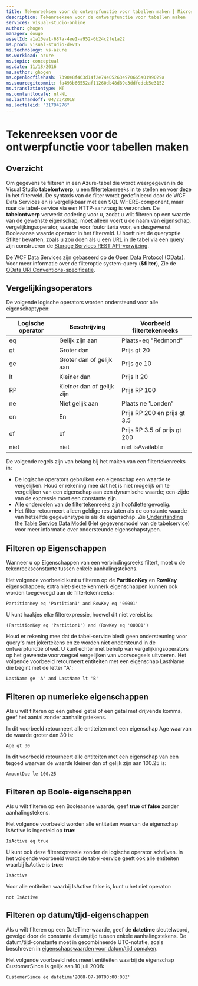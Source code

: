 ```yaml
---
title: Tekenreeksen voor de ontwerpfunctie voor tabellen maken | Microsoft Docs
description: Tekenreeksen voor de ontwerpfunctie voor tabellen maken
services: visual-studio-online
author: ghogen
manager: douge
assetId: a1a10ea1-687a-4ee1-a952-6b24c2fe1a22
ms.prod: visual-studio-dev15
ms.technology: vs-azure
ms.workload: azure
ms.topic: conceptual
ms.date: 11/18/2016
ms.author: ghogen
ms.openlocfilehash: 7390e8f463d14f2e74e05263e970665a0199029a
ms.sourcegitcommit: fa493b66552af11260db48d89e3ddfcdcb5e3152
ms.translationtype: MT
ms.contentlocale: nl-NL
ms.lasthandoff: 04/23/2018
ms.locfileid: "31794276"
---
```

# <a name="constructing-filter-strings-for-the-table-designer"></a>Tekenreeksen voor de ontwerpfunctie voor tabellen maken
## <a name="overview"></a>Overzicht
Om gegevens te filteren in een Azure-tabel die wordt weergegeven in de Visual Studio **tabelontwerp**, u een filtertekenreeks in te stellen en voer deze in het filterveld. De syntaxis van de filter wordt gedefinieerd door de WCF Data Services en is vergelijkbaar met een SQL WHERE-component, maar naar de tabel-service via een HTTP-aanvraag is verzonden. De **tabelontwerp** verwerkt codering voor u, zodat u wilt filteren op een waarde van de gewenste eigenschap, moet alleen voert u de naam van eigenschap, vergelijkingsoperator, waarde voor foutcriteria voor, en desgewenst Booleaanse waarde operator in het filterveld. U hoeft niet de queryoptie $filter bevatten, zoals u zou doen als u een URL in de tabel via een query zijn construeren de [Storage Services REST API-verwijzing](http://go.microsoft.com/fwlink/p/?LinkId=400447).

De WCF Data Services zijn gebaseerd op de [Open Data Protocol](http://go.microsoft.com/fwlink/p/?LinkId=214805) (OData). Voor meer informatie over de filteroptie system-query (**$filter**), Zie de [OData URI Conventions-specificatie](http://go.microsoft.com/fwlink/p/?LinkId=214806).

## <a name="comparison-operators"></a>Vergelijkingsoperators
De volgende logische operators worden ondersteund voor alle eigenschaptypen:

| Logische operator | Beschrijving | Voorbeeld filtertekenreeks |
| --- | --- | --- |
| eq |Gelijk zijn aan |Plaats-eq "Redmond" |
| gt |Groter dan |Prijs gt 20 |
| ge |Groter dan of gelijk aan |Prijs ge 10 |
| lt |Kleiner dan |Prijs lt 20 |
| RP |Kleiner dan of gelijk zijn |Prijs RP 100 |
| ne |Niet gelijk aan |Plaats ne 'Londen' |
| en |En |Prijs RP 200 en prijs gt 3.5 |
| of |of |Prijs RP 3.5 of prijs gt 200 |
| niet |niet |niet isAvailable |

De volgende regels zijn van belang bij het maken van een filtertekenreeks in:

* De logische operators gebruiken een eigenschap een waarde te vergelijken. Houd er rekening mee dat het is niet mogelijk om te vergelijken van een eigenschap aan een dynamische waarde; een-zijde van de expressie moet een constante zijn.
* Alle onderdelen van de filtertekenreeks zijn hoofdlettergevoelig.
* Het filter retourneert alleen geldige resultaten als de constante waarde van hetzelfde gegevenstype is als de eigenschap. Zie [Understanding the Table Service Data Model](http://go.microsoft.com/fwlink/p/?LinkId=400448) (Het gegevensmodel van de tabelservice) voor meer informatie over ondersteunde eigenschapstypen.

## <a name="filtering-on-string-properties"></a>Filteren op Eigenschappen
Wanneer u op Eigenschappen van een verbindingsreeks filtert, moet u de tekenreeksconstante tussen enkele aanhalingstekens.

Het volgende voorbeeld kunt u filteren op de **PartitionKey** en **RowKey** eigenschappen; extra niet-sleutelkenmerk eigenschappen kunnen ook worden toegevoegd aan de filtertekenreeks:

    PartitionKey eq 'Partition1' and RowKey eq '00001'

U kunt haakjes elke filterexpressie, hoewel dit niet vereist is:

    (PartitionKey eq 'Partition1') and (RowKey eq '00001')

Houd er rekening mee dat de tabel-service biedt geen ondersteuning voor query's met jokertekens en ze worden niet ondersteund in de ontwerpfunctie ofwel. U kunt echter met behulp van vergelijkingsoperators op het gewenste voorvoegsel vergelijken van voorvoegsels uitvoeren. Het volgende voorbeeld retourneert entiteiten met een eigenschap LastName die begint met de letter "A":

    LastName ge 'A' and LastName lt 'B'

## <a name="filtering-on-numeric-properties"></a>Filteren op numerieke eigenschappen
Als u wilt filteren op een geheel getal of een getal met drijvende komma, geef het aantal zonder aanhalingstekens.

In dit voorbeeld retourneert alle entiteiten met een eigenschap Age waarvan de waarde groter dan 30 is:

    Age gt 30

In dit voorbeeld retourneert alle entiteiten met een eigenschap van een tegoed waarvan de waarde kleiner dan of gelijk zijn aan 100.25 is:

    AmountDue le 100.25

## <a name="filtering-on-boolean-properties"></a>Filteren op Boole-eigenschappen
Als u wilt filteren op een Booleaanse waarde, geef **true** of **false** zonder aanhalingstekens.

Het volgende voorbeeld worden alle entiteiten waarvan de eigenschap IsActive is ingesteld op **true**:

    IsActive eq true

U kunt ook deze filterexpressie zonder de logische operator schrijven. In het volgende voorbeeld wordt de tabel-service geeft ook alle entiteiten waarbij IsActive is **true**:

    IsActive

Voor alle entiteiten waarbij IsActive false is, kunt u het niet operator:

    not IsActive

## <a name="filtering-on-datetime-properties"></a>Filteren op datum/tijd-eigenschappen
Als u wilt filteren op een DateTime-waarde, geef de **datetime** sleutelwoord, gevolgd door de constante datum/tijd tussen enkele aanhalingstekens. De datum/tijd-constante moet in gecombineerde UTC-notatie, zoals beschreven in [eigenschapswaarden voor datum/tijd opmaken](http://go.microsoft.com/fwlink/p/?LinkId=400449).

Het volgende voorbeeld retourneert entiteiten waarbij de eigenschap CustomerSince is gelijk aan 10 juli 2008:

    CustomerSince eq datetime'2008-07-10T00:00:00Z'
